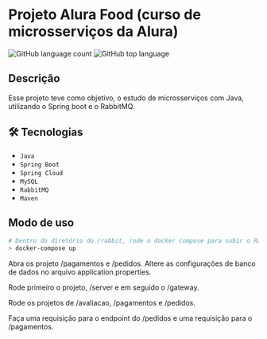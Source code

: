# Projeto Alura Food (curso de microsserviços da Alura)
![GitHub language count](https://img.shields.io/github/languages/count/Henrique2305/projeto-microsservico-com-rabbitmq)
![GitHub top language](https://img.shields.io/github/languages/top/Henrique2305/projeto-microsservico-com-rabbitmq)

## Descrição

Esse projeto teve como objetivo, o estudo de microsserviços com Java,
utilizando o Spring boot e o RabbitMQ.

## 🛠 Tecnologias

- ``Java``
- ``Spring Boot``
- ``Spring Cloud``
- ``MySQL``
- ``RabbitMQ``
- ``Maven``

## Modo de uso

```bash
# Dentro do diretório do /rabbit, rode o docker compose para subir o RabbitMQ
> docker-compose up
```

Abra os projeto /pagamentos e /pedidos. Altere as configurações de banco de dados
no arquivo application.properties.

Rode primeiro o projeto, /server e em seguido o /gateway. 

Rode os projetos de /avaliacao, /pagamentos e /pedidos.

Faça uma requisição para o endpoint do /pedidos e uma requisição para o /pagamentos.
